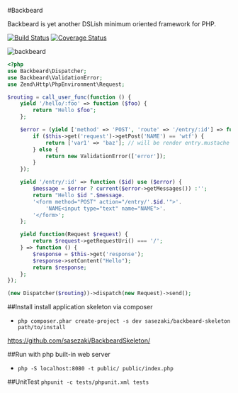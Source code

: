 #Backbeard

Backbeard is yet another DSLish minimum oriented framework for PHP.

[![Build Status](https://travis-ci.org/sasezaki/Backbeard.png?branch=master)](https://travis-ci.org/sasezaki/Backbeard)
[![Coverage Status](https://coveralls.io/repos/sasezaki/Backbeard/badge.png)](https://coveralls.io/r/sasezaki/Backbeard)

![backbeard](http://gyazo.com/44a5c43a817927032d6f5ff0ed8cda74.png)


```php
<?php
use Backbeard\Dispatcher;
use Backbeard\ValidationError;
use Zend\Http\PhpEnvironment\Request;

$routing = call_user_func(function () {
    yield '/hello/:foo' => function ($foo) {
        return "Hello $foo";
    };

    $error = (yield ['method' => 'POST', 'route' => '/entry/:id'] => function ($id) {
        if ($this->get('request')->getPost('NAME') == 'wtf') {
            return ['var1' => 'baz']; // will be render entry.mustache
        } else {
            return new ValidationError(['error']);
        }
    });

    yield '/entry/:id' => function ($id) use ($error) {
        $message = $error ? current($error->getMessages()) :'';
        return "Hello $id ".$message.
        '<form method="POST" action="/entry/'.$id.'">'.
            'NAME<input type="text" name="NAME">'.
        '</form>';
    };

    yield function(Request $request) {
        return $request->getRequestUri() === '/';
    } => function () {
        $response = $this->get('response');
        $response->setContent("Hello");
        return $response;
    };
});

(new Dispatcher($routing))->dispatch(new Request)->send();
```

##Install
install application skeleton via composer

 - `php composer.phar create-project -s dev sasezaki/backbeard-skeleton path/to/install`

https://github.com/sasezaki/BackbeardSkeleton/

##Run
with php built-in web server 
 - `php -S localhost:8080 -t public/ public/index.php`

##UnitTest
`phpunit -c tests/phpunit.xml tests`
